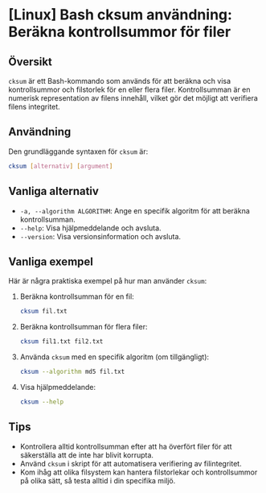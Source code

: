 # [Linux] Bash cksum användning: Beräkna kontrollsummor för filer

## Översikt
`cksum` är ett Bash-kommando som används för att beräkna och visa kontrollsummor och filstorlek för en eller flera filer. Kontrollsumman är en numerisk representation av filens innehåll, vilket gör det möjligt att verifiera filens integritet.

## Användning
Den grundläggande syntaxen för `cksum` är:

```bash
cksum [alternativ] [argument]
```

## Vanliga alternativ
- `-a, --algorithm ALGORITHM`: Ange en specifik algoritm för att beräkna kontrollsumman.
- `--help`: Visa hjälpmeddelande och avsluta.
- `--version`: Visa versionsinformation och avsluta.

## Vanliga exempel
Här är några praktiska exempel på hur man använder `cksum`:

1. Beräkna kontrollsumman för en fil:
   ```bash
   cksum fil.txt
   ```

2. Beräkna kontrollsumman för flera filer:
   ```bash
   cksum fil1.txt fil2.txt
   ```

3. Använda `cksum` med en specifik algoritm (om tillgängligt):
   ```bash
   cksum --algorithm md5 fil.txt
   ```

4. Visa hjälpmeddelande:
   ```bash
   cksum --help
   ```

## Tips
- Kontrollera alltid kontrollsumman efter att ha överfört filer för att säkerställa att de inte har blivit korrupta.
- Använd `cksum` i skript för att automatisera verifiering av filintegritet.
- Kom ihåg att olika filsystem kan hantera filstorlekar och kontrollsummor på olika sätt, så testa alltid i din specifika miljö.